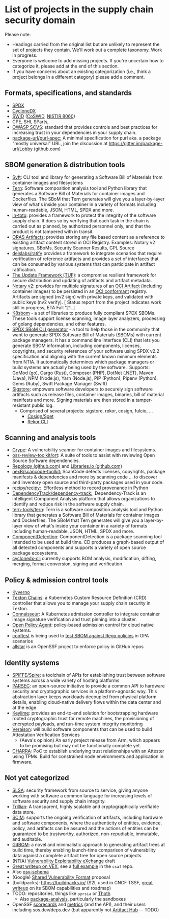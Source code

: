 # List of projects in the supply chain security domain

Please note:

* Headings carried from the original list but are unlikely to represent the set of projects they contain. We'll work out a complete taxonomy. Work in progress.
* Everyone is welcome to add missing projects. If you're uncertain how to categorize it, please add at the end of this section.
* If you have concerns about an existing categorization (i.e., think a project belongs in a different category) please add a comment.

## Formats, specifications, and standards

* [SPDX](https://spdx.dev/specifications/)
* [CycloneDX](https://github.com/CycloneDX/)
* [SWID](https://standards.iso.org/iso-iec/19770/-2/2015-current/schema.xsd) ([CoSWID](https://www.ietf.org/archive/id/draft-ietf-sacm-coswid-18.html), [NISTIR 8060](https://doi.org/10.6028/NIST.IR.8060))
* CPE, SHI, SParts,
* [OWASP SCVS](https://owasp.org/www-project-software-component-verification-standard/): standard that provides controls and best practices for increasing trust in your dependencies in your supply chain.
* [package-url/purl-spec:](https://github.com/package-url/purl-spec) A minimal specification for purl aka. a package "mostly universal" URL, join the discussion at <https://gitter.im/package-url/Lobby> (github.com)

## SBOM generation & distribution tools

* [Syft](https://github.com/anchore/syft): CLI tool and library for generating a Software Bill of Materials from container images and filesystems
* [Tern](https://github.com/tern-tools/tern): Software composition analysis tool and Python library that generates a Software Bill of Materials for container images and Dockerfiles. The SBoM that Tern generates will give you a layer-by-layer view of what's inside your container in a variety of formats including human-readable, JSON, HTML, SPDX and more.
* [in-toto](https://in-toto.io/): provides a framework to protect the integrity of the software supply chain. It does so by verifying that each task in the chain is carried out as planned, by authorized personnel only, and that the product is not tampered with in transit.
* [ORAS Artifacts](https://github.com/oras-project/artifacts-spec/): provides storing any file based content as a reference to existing artifact content stored in OCI Registry. Examples: Notary v2 signatures, SBoMs, Security Scanner Results, GPL Source
* [deislabs/ratify](https://github.com/deislabs/ratify) provides a framework to integrate scenarios that require verification of reference artifacts and provides a set of interfaces that can be consumed by various systems that can participate in artifact ratification.
* [The Update Framework (TUF)](https://theupdateframework.io/): a compromise resilient framework for secure distribution and updating of artifacts and artifact metadata.
* [Notary v2](https://github.com/notaryproject/notaryproject#notary-v2-overview): provides for multiple signatures of an [OCI Artifact](https://github.com/opencontainers/artifacts) (including container images) to be persisted in an [OCI conformant](https://github.com/opencontainers/oci-conformance) registry. Artifacts are signed (nv2 sign) with private keys, and validated with public keys (nv2 verify). [ Status report from the project indicates work still in progress, ETA Fall '21\. ]
* [K8sbom](https://github.com/kubernetes/release/blob/master/docs/bom/create-a-bill-of-materials.md) - a set of libraries to produce fully compliant SPDX SBOMs. These tools support license scanning, image layer analyzers, processing of golang dependencies, and other features.
* [SPDX SBoM CLI generator](https://github.com/spdx/spdx-sbom-generator) - a tool to help those in the community that want to generate SPDX Software Bill of Materials (SBOMs) with current package managers. It has a command line Interface (CLI) that lets you generate SBOM information, including components, licenses, copyrights, and security references of your software using SPDX v2.2 specification and aligning with the current known minimum elements from NTIA. It automatically determines which package managers or build systems are actually being used by the software.  Supports: GoMod (go), Cargo (Rust), Composer (PHP), DotNet (.NET), Maven (Java), NPM (Node.js), Yarn (Node.js), PIP (Python), Pipenv (Python), Gems (Ruby), Swift Package Manager (Swift)
* [Sigstore](https://sigstore.dev/what_is_sigstore/): empowers software developers to securely sign software artifacts such as release files, container images, binaries, bill of material manifests and more. Signing materials are then stored in a tamper-resistant public log.
  * Comprised of several projects: sigstore, rekor, cosign, fulcio, ...
    * [Cosign/Sget](https://github.com/sigstore/cosign)
    * [Rekor CLI](https://github.com/sigstore/rekor)

## Scanning and analysis tools

* [Grype](https://github.com/anchore/grype): A vulnerability scanner for container images and filesystems.
* [oss-review-toolkit/ort](https://github.com/oss-review-toolkit/ort): A suite of tools to assist with reviewing Open Source Software dependencies.
* [Repology (github.com)](https://github.com/repology) and [Libraries.io (github.com)](https://github.com/librariesio)
* [nexB/scancode-toolkit:](https://github.com/nexB/scancode-toolkit) ScanCode detects licenses, copyrights, package manifests & dependencies and more by scanning code ... to discover and inventory open source and third-party packages used in your code.
* [recipy/recipy:](https://github.com/recipy/recipy)  Effortless method to record provenance in Python
* [DependencyTrack/dependency-track:](https://github.com/DependencyTrack/dependency-track)  Dependency-Track is an intelligent Component Analysis platform that allows organizations to identify and reduce risk in the software supply chain.
* [tern-tools/tern](https://github.com/tern-tools/tern): Tern is a software composition analysis tool and Python library that generates a Software Bill of Materials for container images and Dockerfiles. The SBoM that Tern generates will give you a layer-by-layer view of what's inside your container in a variety of formats including human-readable, JSON, HTML, SPDX and more.
* [ComponentDetection](https://github.com/microsoft/component-detection): ComponentDetection is a package scanning tool intended to be used at build time. CD produces a graph-based output of all detected components and supports a variety of open source package ecosystems.
* [cyclonedx-cli](https://github.com/CycloneDX/cyclonedx-cli) currently supports BOM analysis, modification, diffing, merging, format conversion, signing and verification

## Policy & admission control tools

* [Kyverno](https://kyverno.io/)
* [Tekton Chains](https://github.com/tektoncd/chains): a Kubernetes Custom Resource Definition (CRD) controller that allows you to manage your supply chain security in Tekton.
* [Connaisseur](https://sse-secure-systems.github.io/connaisseur/v2.0.0/): A Kubernetes admission controller to integrate container image signature verification and trust pinning into a cluster.
* [Open Policy Agent](https://www.openpolicyagent.org/): policy-based admission control for cloud native systems.
* [conftest](https://github.com/open-policy-agent/conftest) is being used to [test SBOM against Rego policies](https://twitter.com/developerguyba/status/1466006915054542850?s=12) in OPA scenarios
* [allstar](https://github.com/ossf/allstar) is an OpenSSF project to enforce policy in GitHub repos

## Identity systems

* [SPIFFE/Spire](https://github.com/spiffe/spire): a toolchain of APIs for establishing trust between software systems across a wide variety of hosting platforms
* [PARSEC](https://github.com/parallaxsecond/parsec): an open-source initiative to provide a common API to hardware security and cryptographic services in a platform-agnostic way. This abstraction layer keeps workloads decoupled from physical platform details, enabling cloud-native delivery flows within the data center and at the edge
* [Keylime](https://github.com/keylime/keylime): provides an end-to-end solution for bootstrapping hardware rooted cryptographic trust for remote machines, the provisioning of encrypted payloads, and run-time system integrity monitoring
* [Veraison](https://github.com/veraison/veraison): will build software components that can be used to build Attestation Verification Services
  * (Aeva's opinion) An early project release from Arm, which appears to be promising but may not be functionally complete yet.
* [CHARRA](https://github.com/Fraunhofer-SIT/charra): PoC to establish underlying trust relationships with an Attester using TPMs. Build for constrained node environments and application in firmware.

## Not yet categorized

* [SLSA](https://github.com/slsa-framework/slsa): security framework from source to service, giving anyone working with software a common language for increasing levels of software security and supply chain integrity.
* [Trillian](https://github.com/google/trillian): A transparent, highly scalable and cryptographically verifiable data store.
* [SCIM](https://github.com/microsoft/scim): supports the ongoing verification of artifacts, including hardware and software components, where the authenticity of entities, evidence, policy, and artifacts can be assured and the actions of entities can be guaranteed to be trustworthy, authorized, non-repudiable, immutable, and auditable.
* [GitBOM](https://gitbom.dev/): a novel and minimalistic approach to generating artifact trees at build time, thereby enabling launch-time comparison of vulnerability data against a complete artifact tree for open source projects.
* (NTIA) [Vulnerability Exploitability eXchange](https://docs.google.com/document/d/1sylBGNooKtf220RHQn1I8pZRmqXZQADDQ_TOABrKTpA/edit#heading=h.ss425olznxo) draft
* [Great writeup on VEX](https://zt.dev/posts/what-is-vex/), see a [full example](https://github.com/oasis-tcs/csaf/blob/master/csaf_2.0/examples/csaf/CVE-2018-0171-modified.json) in the `csaf` repo.
* Also [osv-schema](https://github.com/ossf/osv-schema)
* (Google) [Shared Vulnerability Format](https://docs.google.com/document/d/1sylBGNooKtf220RHQn1I8pZRmqXZQADDQ_TOABrKTpA/edit#heading=h.ss425olznxo) proposal
* [buildpacks]: <https://buildpacks.io/> (S2I, used in CNCF TSSF, [great writeup](https://zt.dev/posts/buildpacks-sbom-opportunities/) on its SBOM capabilities and roadmap)
* TODO: repositories, things like `pyrsia` or [Thoth](https://developers.redhat.com/articles/2021/12/21/prevent-python-dependency-confusion-attacks-thoth#dependency_management_in_python)
  * Also [package-analysis](https://github.com/ossf/package-analysis), particularly the sandboxes
* OpenSSF [scorecards](https://github.com/ossf/scorecard) and [metrics](https://metrics.openssf.org/) (and the API), and their users including sos.dev/deps.dev (but apparently not [Artifact Hub](https://artifacthub.io/) -- TODO)
